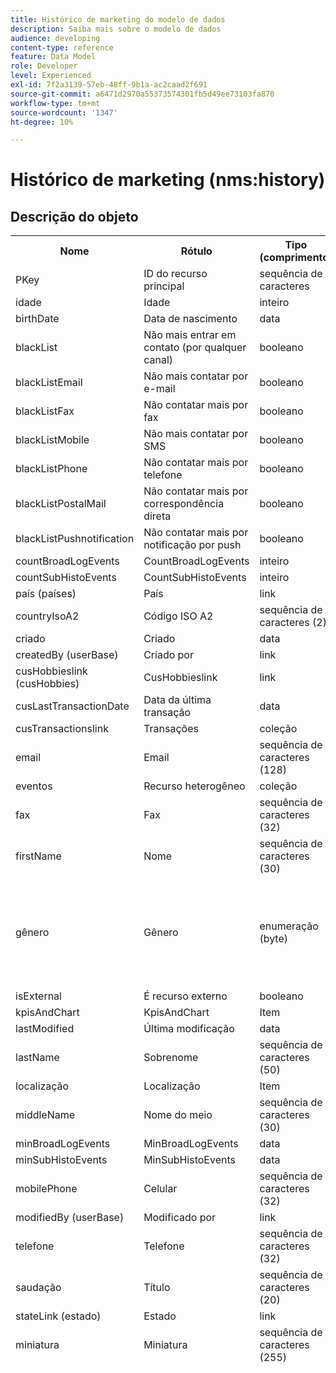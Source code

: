 ```yaml
---
title: Histórico de marketing do modelo de dados
description: Saiba mais sobre o modelo de dados
audience: developing
content-type: reference
feature: Data Model
role: Developer
level: Experienced
exl-id: 7f2a3139-57eb-48ff-9b1a-ac2caad2f691
source-git-commit: a6471d2970a55373574301fb5d49ee73103fa870
workflow-type: tm+mt
source-wordcount: '1347'
ht-degree: 10%

---
```


# Histórico de marketing (nms:history)

## Descrição do objeto

<table>
               <tr>
                  <th>Nome</th>
                  <th>Rótulo</th>
                  <th>Tipo (comprimento)</th>
                  <th>Valores de lista discriminada</th>
               </tr>
               <tr>
                  <td>PKey</td>
                  <td>ID do recurso principal</td>
                  <td>sequência de caracteres </td>
                  <td> </td>
               </tr>
               <tr>
                  <td>idade</td>
                  <td>Idade</td>
                  <td>inteiro </td>
                  <td> </td>
               </tr>
               <tr>
                  <td>birthDate</td>
                  <td>Data de nascimento</td>
                  <td>data </td>
                  <td> </td>
               </tr>
               <tr>
                  <td>blackList</td>
                  <td>Não mais entrar em contato (por qualquer canal)</td>
                  <td>booleano </td>
                  <td> </td>
               </tr>
               <tr>
                  <td>blackListEmail</td>
                  <td>Não mais contatar por e-mail</td>
                  <td>booleano </td>
                  <td> </td>
               </tr>
               <tr>
                  <td>blackListFax</td>
                  <td>Não contatar mais por fax</td>
                  <td>booleano </td>
                  <td> </td>
               </tr>
               <tr>
                  <td>blackListMobile</td>
                  <td>Não mais contatar por SMS</td>
                  <td>booleano </td>
                  <td> </td>
               </tr>
               <tr>
                  <td>blackListPhone</td>
                  <td>Não contatar mais por telefone</td>
                  <td>booleano </td>
                  <td> </td>
               </tr>
               <tr>
                  <td>blackListPostalMail</td>
                  <td>Não contatar mais por correspondência direta</td>
                  <td>booleano </td>
                  <td> </td>
               </tr>
               <tr>
                  <td>blackListPushnotification</td>
                  <td>Não contatar mais por notificação por push</td>
                  <td>booleano </td>
                  <td> </td>
               </tr>
               <tr>
                  <td>countBroadLogEvents</td>
                  <td>CountBroadLogEvents</td>
                  <td>inteiro </td>
                  <td> </td>
               </tr>
               <tr>
                  <td>countSubHistoEvents</td>
                  <td>CountSubHistoEvents</td>
                  <td>inteiro </td>
                  <td> </td>
               </tr>
               <tr>
                  <td>país (países)</td>
                  <td>País</td>
                  <td>link </td>
                  <td> </td>
               </tr>
               <tr>
                  <td>countryIsoA2</td>
                  <td>Código ISO A2</td>
                  <td>sequência de caracteres (2)</td>
                  <td> </td>
               </tr>
               <tr>
                  <td>criado</td>
                  <td>Criado</td>
                  <td>data </td>
                  <td> </td>
               </tr>
               <tr>
                  <td>createdBy (userBase)</td>
                  <td>Criado por</td>
                  <td>link </td>
                  <td> </td>
               </tr>
               <tr>
                  <td>cusHobbieslink (cusHobbies)</td>
                  <td>CusHobbieslink</td>
                  <td>link </td>
                  <td> </td>
               </tr>
               <tr>
                  <td>cusLastTransactionDate</td>
                  <td>Data da última transação</td>
                  <td>data </td>
                  <td> </td>
               </tr>
               <tr>
                  <td>cusTransactionslink</td>
                  <td>Transações</td>
                  <td>coleção </td>
                  <td> </td>
               </tr>
               <tr>
                  <td>email</td>
                  <td>Email</td>
                  <td>sequência de caracteres (128)</td>
                  <td> </td>
               </tr>
               <tr>
                  <td>eventos</td>
                  <td>Recurso heterogêneo</td>
                  <td>coleção </td>
                  <td> </td>
               </tr>
               <tr>
                  <td>fax</td>
                  <td>Fax</td>
                  <td>sequência de caracteres (32)</td>
                  <td> </td>
               </tr>
               <tr>
                  <td>firstName</td>
                  <td>Nome</td>
                  <td>sequência de caracteres (30)</td>
                  <td> </td>
               </tr>
               <tr>
                  <td>gênero</td>
                  <td>Gênero</td>
                  <td>enumeração (byte) </td>
                  <td>
                     <ul>
                        <li>Não especificado - desconhecido - 0</li>
                        <li>Masculino - masculino - 1</li>
                        <li>Feminino - feminino - 2</li>
                        <li>VALOR INVÁLIDO - __Valor_Inválido__ - __Valor_Inválido__</li>
                     </ul>
                  </td>
               </tr>
               <tr>
                  <td>isExternal</td>
                  <td>É recurso externo</td>
                  <td>booleano </td>
                  <td> </td>
               </tr>
               <tr>
                  <td>kpisAndChart</td>
                  <td>KpisAndChart</td>
                  <td>Item </td>
                  <td> </td>
               </tr>
               <tr>
                  <td>lastModified</td>
                  <td>Última modificação</td>
                  <td>data </td>
                  <td> </td>
               </tr>
               <tr>
                  <td>lastName</td>
                  <td>Sobrenome</td>
                  <td>sequência de caracteres (50)</td>
                  <td> </td>
               </tr>
               <tr>
                  <td>localização</td>
                  <td>Localização</td>
                  <td>Item </td>
                  <td> </td>
               </tr>
               <tr>
                  <td>middleName</td>
                  <td>Nome do meio</td>
                  <td>sequência de caracteres (30)</td>
                  <td> </td>
               </tr>
               <tr>
                  <td>minBroadLogEvents</td>
                  <td>MinBroadLogEvents</td>
                  <td>data </td>
                  <td> </td>
               </tr>
               <tr>
                  <td>minSubHistoEvents</td>
                  <td>MinSubHistoEvents</td>
                  <td>data </td>
                  <td> </td>
               </tr>
               <tr>
                  <td>mobilePhone</td>
                  <td>Celular</td>
                  <td>sequência de caracteres (32)</td>
                  <td> </td>
               </tr>
               <tr>
                  <td>modifiedBy (userBase)</td>
                  <td>Modificado por</td>
                  <td>link </td>
                  <td> </td>
               </tr>
               <tr>
                  <td>telefone</td>
                  <td>Telefone</td>
                  <td>sequência de caracteres (32)</td>
                  <td> </td>
               </tr>
               <tr>
                  <td>saudação</td>
                  <td>Título</td>
                  <td>sequência de caracteres (20)</td>
                  <td> </td>
               </tr>
               <tr>
                  <td>stateLink (estado)</td>
                  <td>Estado</td>
                  <td>link </td>
                  <td> </td>
               </tr>
               <tr>
                  <td>miniatura</td>
                  <td>Miniatura</td>
                  <td>sequência de caracteres (255)</td>
                  <td> </td>
               </tr>
               <tr>
                  <td>timeZone</td>
                  <td>Fuso horário</td>
                  <td>enumeração (cadeia de caracteres) (64)</td>
                  <td>
                     <ul>
                        <li>(GMT-02:00) Atlântico Central - Atlântico_Geórgia_do_Sul - Atlântico/Geórgia_do_Sul</li>
                        <li>(GMT+02:00) Amã - Ásia_Amã - Ásia/Amã</li>
                        <li>(GMT-03:00) Brasi - América_São_Paulo - América/São_Paulo</li>
                        <li>(GMT+06:00) Astana, Daca - Ásia_Daca - Ásia/Daca</li>
                        <li>(GMT+06:00) Novossibirsk - Ásia_Novosibirsk - Ásia/Novosibirsk</li>
                        <li>(GMT+02:00) Windhoek - África_Windhoek - África/Windhoek</li>
                        <li>(GMT+04:00) Cáucaso, Erevan - Ásia_Erevan - Ásia/Erevan</li>
                        <li>(GMT-04:00) Manaus - América_Manaus - América/Manaus</li>
                        <li>(GMT+03:30) Teerã - Ásia_Teerã - Ásia/Teerã</li>
                        <li>(GMT+12:00) Auckland, Wellington - Pacific_Auckland - Pacífico/Auckland</li>
                        <li>(GMT+02:00) Jerusalém - Ásia_Jerusalém - Ásia/Jerusalém</li>
                        <li>(GMT+03:00) Moscou, São Petersburgo, Volgogrado - Europa_Moscou - Europa/Moscou</li>
                        <li>(GMT+09:30) Adelaide - Austrália_Adelaide - Austrália/Adelaide</li>
                        <li>(GMT+10:00) Camberra, Melbourne, Sydney - Austrália_Camberra - Austrália/Camberra</li>
                        <li>(GMT+08:00) Perth - Austrália_Perth - Austrália/Perth</li>
                        <li>(GMT+09:00) Yakoutsk - Ásia_Yakutsk - Ásia/Yakutsk</li>
                        <li>(GMT-10:00) Hawai - Pacífico_Honolulu - Pacífico/Honolulu</li>
                        <li>(GMT+04:00) Baku - Ásia_Baku - Ásia/Baku</li>
                        <li>(GMT+10:00) Vladivostok - Ásia_Vladivostok - Ásia/Vladivostok</li>
                        <li>(GMT+09:00) Seul - Ásia_Seul - Ásia/Seul</li>
                        <li>(GMT+01:00) Sarajevo, Skoplje, Sófia, Varsóvia, Zagreb - Europa_Sarajevo - Europa/Sarajevo</li>
                        <li>(GMT+04:00) Abu Dhabi, Muscat - Ásia_Muscat - Ásia/Muscat</li>
                        <li>(GMT+08:00) Kuala Lumpur, Cingapura - Ásia_Kuala_Lumpur - Ásia/Kuala_Lumpur</li>
                        <li>(GMT+09:00) Osaka, Saporo, Tóquio - Ásia_Tóquio - Ásia/Tóquio</li>
                        <li>(GMT+10:00) Brisbane - Austrália_Brisbane - Austrália/Brisbane</li>
                        <li>(GMT+05:30) Sri Jayawardenepura - Ásia_Colombo - Ásia/Colombo</li>
                        <li>(GMT+02:00) Harare, Pretória - África_Harare - África/Harare</li>
                        <li>(GMT+08:00) Oulan-Bator - Ásia_Ulan_Bator - Ásia/Ulan_Bator</li>
                        <li>(GMT-02:00) Horário de Greenwich menos 2 horas - Gmt_m2 - Etc/GMT+2</li>
                        <li>(GMT-03:00) Horário de Greenwich menos 3 horas - Gmt_m3 - Etc/GMT+3</li>
                        <li>(GMT-01:00) Horário de Greenwich menos 1 hora - Gmt_m1 - Etc/GMT+1</li>
                        <li>(GMT-06:00) Horário de Greenwich menos 6 horas - Gmt_m6 - Etc/GMT+6</li>
                        <li>(GMT-07:00) Horário de Greenwich menos 7 horas - Gmt_m7 - Etc/GMT+7</li>
                        <li>(GMT-04:00) Horário de Greenwich menos 4 horas - Gmt_m4 - Etc/GMT+4</li>
                        <li>(GMT) Casablanca - África_Casablanca - África/Casablanca</li>
                        <li>(GMT+05:30) Calcutá, Chennai, Mumbai, Nova Délhi - Ásia_Calcutá - Ásia/Calcutá</li>
                        <li>(GMT-11:00) Horário de Greenwich menos 11 horas - Gmt_m11 - Etc/GMT+11</li>
                        <li>(GMT-09:00) Horário de Greenwich menos 9 horas - Gmt_m9 - Etc/GMT+9</li>
                        <li>(GMT-03:30) Terra Nova - América_St_Johns - América/St_Johns</li>
                        <li>(GMT+03:00) Horário de Greenwich mais 3 horas - Gmt_p3 - Etc/GMT-3</li>
                        <li>(GMT-04:30) Caracas - América_Caracas - América/Caracas</li>
                        <li>(GMT+01:00) Amsterdã, Berlim, Berna, Roma, Estocolmo, Viena - Europa_Berlim - Europa/Berlim</li>
                        <li>(GMT-07:00) Chihuahua, La Paz, Mazatlan - América_Chihuahua - América/Chihuahua</li>
                        <li>(GMT+03:00) Nairóbi - África_Nairóbi - África/Nairóbi</li>
                        <li>(GMT-04:00) Assunção - América_Assunção - América/Assunção</li>
                        <li>(GMT+03:00) Bagdá - Ásia_Bagdá - Ásia/Bagdá</li>
                        <li>(GMT-10:00) Horário de Greenwich menos 10 horas - Gmt_m10 - Etc/GMT+10</li>
                        <li>(GMT-03:00) Groenlândia - América_Godthab - América/Godthab</li>
                        <li>(GMT+02:00) Damas - Ásia_Damasco - Ásia/Damasco</li>
                        <li>(GMT-11:00) Samoa - Samoa do Pacífico - Pacífico/Samoa</li>
                        <li>(GMT-05:00) Bogotá, Lima, Quito - América_Bogota - América/Bogotá</li>
                        <li>(GMT+01:00) Bruxelas, Copenhague, Madri, Paris - Europa_Paris - Europa/Paris</li>
                        <li>(GMT+08:00) Pequim, Chongqing, Hong Kong, Urumqi - Ásia_Xangai - Ásia/Xangai</li>
                        <li>(GMT+12:00) Fidji - Pacífico_Fiji - Pacífico/Fiji</li>
                        <li>(GMT+02:00) Atenas, Istambul, Minsk - Europa_Atenas - Europa/Atenas</li>
                        <li>(GMT+04:00) Tbilissi - Ásia_Tbilisi - Ásia/Tbilisi</li>
                        <li>VALOR INVÁLIDO - __Valor_Inválido__ - __Valor_Inválido__</li>
                        <li>(GMT+05:45) Catmandu - Ásia_Katmandu - Ásia/Katmandu</li>
                        <li>(GMT-05:00) Indiana (Leste) - América_Indianápolis - América/Indianápolis</li>
                        <li>(GMT-01:00) Ilhas de Cabo Verde - Atlântico_Cabo_Verde - Atlântico/Cabo_Verde</li>
                        <li>(GMT+04:00) Port Louis - Índico_Maurício - Índico/Maurício</li>
                        <li>(GMT+08:00) Taipei - Ásia_Taipei - Ásia/Taipei</li>
                        <li>(GMT+06:30) Rangum - Ásia_Rangum - Ásia/Rangum</li>
                        <li>(GMT+11:00) Magadan, Ilhas Salomão, Nova Caledônia - Pacífico_Guadalcanal - Pacífico/Guadalcanal</li>
                        <li>(GMT+02:00) Cairo - África_Cairo - África/Cairo</li>
                        <li>(GMT+05:00) Ecaterimburgo - Ásia_Ecaterimburgo - Ásia/Ecaterimburgo</li>
                        <li>(GMT+08:00) Irkoutsk - Ásia_Irkutsk - Ásia/Irkutsk</li>
                        <li>(GMT+10:00) Guam, Porto Moresby - Pacífico_Guam - Pacífico/Guam</li>
                        <li>(GMT-04:00) Horário Padrão do Atlântico (Canadá) - América_Halifax - América/Halifax</li>
                        <li>(GMT) Horário de Greenwich - GMT - GMT</li>
                        <li>Padrão - nenhum - nenhum</li>
                        <li>(GMT-04:00) La Paz - América_La_Paz - América/La_Paz</li>
                        <li>(GMT-06:00) Guadalajara, México, Monterrey - América_Cidade_do_México - América/Cidade_do_México</li>
                        <li>(GMT+09:30) Darwin - Austrália_Darwin - Austrália/Darwin</li>
                        <li>(GMT-05:00) Leste (Estados Unidos e Canadá) - América_Nova_York - América/Nova_York</li>
                        <li>(GMT-05:00) Horário de Greenwich menos 5 horas - Gmt_m5 - Etc/GMT+5</li>
                        <li>(GMT+05:00) Islamabad, Karachi, Tachkent - Ásia_Karachi - Ásia/Karachi</li>
                        <li>(GMT+03:00) Koweït, Riade - Ásia_Riade - Ásia/Riade</li>
                        <li>(GMT-08:00) Horário de Greenwich menos 8 horas - Gmt_m8 - Etc/GMT+8</li>
                        <li>(GMT-01:00) Açores - Atlântico_Açores - Atlântico/Açores</li>
                        <li>(GMT+07:00) Bangkok, Hanói, Jacarta - Ásia_Bangkok - Ásia/Bangkok</li>
                        <li>(GMT) Monróvia - África_Monróvia - África/Monróvia</li>
                        <li>(GMT-09:00) Alasca - América_Anchorage - América/Anchorage</li>
                        <li>(GMT+01:00) Belgrado, Bratislava, Budapeste, Liubliana, Praga - Europa_Belgrado - Europa/Belgrado</li>
                        <li>(GMT) Reiquiavique - Atlântico_Reiquiavique - Atlântico/Reiquiavique</li>
                        <li>(GMT+02:00) Bucareste - Europa_Bucareste - Europa/Bucareste</li>
                        <li>(GMT+05:00) Horário de Greenwich mais 5 horas - Gmt_p5 - Etc/GMT-5</li>
                        <li>(GMT+04:00) Horário de Greenwich mais 4 horas - Gmt_p4 - Etc/GMT-4</li>
                        <li>(GMT+07:00) Horário de Greenwich mais 7 horas - Gmt_p7 - Etc/GMT-7</li>
                        <li>(GMT+06:00) Horário de Greenwich mais 6 horas - Gmt_p6 - Etc/GMT-6</li>
                        <li>(GMT+01:00) Horário de Greenwich mais 1 hora - Gmt_p1 - Etc/GMT-1</li>
                        <li>(GMT-08:00) Pacífico (Estados Unidos e Canadá) - América_Los_Angeles - América/Los_Angeles</li>
                        <li>(GMT+02:00) Horário de Greenwich mais 2 horas - Gmt_p2 - Etc/GMT-2</li>
                        <li>(GMT+07:00) Krasnoïarsk - Ásia_Krasnoyarsk - Ásia/Krasnoyarsk</li>
                        <li>(GMT+09:00) Horário de Greenwich mais 9 horas - Gmt_p9 - Etc/GMT-9</li>
                        <li>(GMT+08:00) Horário de Greenwich mais 8 horas - Gmt_p8 - Etc/GMT-8</li>
                        <li>(GMT+10:00) Hobart - Austrália_Hobart - Austrália/Hobart</li>
                        <li>(GMT+13:00) Nuku'alofa - Pacífico_Tongatapu - Pacífico/Tongatapu</li>
                        <li>(GMT-06:00) América Central - América_Regina - América/Regina</li>
                        <li>(GMT-03:00) Buenos Aires, Caiena, Fortaleza - América_Buenos_Aires - América/Buenos_Aires</li>
                        <li>(GMT-07:00) Montanhas Rochosas (Estados Unidos e Canadá) - América_Denver - América/Denver</li>
                        <li>(GMT+01:00) África Central - Oeste - África_Luanda - África/Luanda</li>
                        <li>(GMT+02:00) Helsinque, Kiev, Riga, Sófia, Tallinn, Vilnius - Europa_Helsinque - Europa/Helsinque</li>
                        <li>(GMT) Horário de Greenwich: Dublin, Edimburgo, Lisboa, Londres - Europa_Londres - Europa/Londres</li>
                        <li>(GMT-07:00) Arizona - América_Phoenix - América/Phoenix</li>
                        <li>(GMT+02:00) Beirute - Ásia_Beirute - Ásia/Beirute</li>
                        <li>(GMT+04:30) Cabul - Ásia_Cabul - Ásia/Cabul</li>
                        <li>(GMT-06:00) Centro (Estados Unidos e Canadá) - América_Chicago - América/Chicago</li>
                        <li>(GMT+11:00) Horário de Greenwich mais 11 horas - Gmt_p11 - Etc/GMT-11</li>
                        <li>(GMT+10:00) Horário de Greenwich mais 10 horas - Gmt_p10 - Etc/GMT-10</li>
                        <li>(GMT+13:00) Horário de Greenwich mais 13 horas - Gmt_p13 - Etc/GMT-13</li>
                        <li>(GMT+12:00) Horário de Greenwich mais 12 horas - Gmt_p12 - Etc/GMT-12</li>
                        <li>(GMT-04:00) Santiago - América_Santiago - América/Santiago</li>
                        <li>(GMT-03:00) Montevidéu - América_Montevidéu - América/Montevidéu</li>
                        <li>(GMT-04:00) Cuiaba - América_Cuiaba - América/Cuiaba</li>
                     </ul>
                  </td>
               </tr>
               <tr>
                  <td>título</td>
                  <td>Perfil</td>
                  <td>sequência de caracteres (255)</td>
                  <td> </td>
               </tr>
            </table>

## Filtros

Aniversário (aniversário)

<table>
<tr>
<th>Nome</th>
<th>Tipo</th>
</tr>
<tr>
<td>includeStart</td>
<td>booleano</td>
</tr>
<tr>
<td>previousUnitsValue</td>
<td>inteiro</td>
</tr>
<tr>
<td>nextUnitsValue</td>
<td>inteiro</td>
</tr>
<tr>
<td>endDay</td>
<td>data</td>
</tr>
<tr>
<td>precisão</td>
<td>enumeração</td>
</tr>
<tr>
<td>relativeValue</td>
<td>sequência de caracteres</td>
</tr>
<tr>
<td>mês</td>
<td>data</td>
</tr>
<tr>
<td>operador</td>
<td>enumeração</td>
</tr>
<tr>
<td>includeEnd</td>
<td>booleano</td>
</tr>
<tr>
<td>endMonth</td>
<td>data</td>
</tr>
<tr>
<td>tipo</td>
<td>enumeração</td>
</tr>
<tr>
<td>dia</td>
<td>data</td>
</tr>
</table>

Por e-mail (byEmail)

<table>
<tr>
<th>Nome</th>
<th>Tipo</th>
</tr>
<tr>
<td>email</td>
<td>sequência de caracteres</td>
</tr>
</table>

Por chaves (byKeysProfile)

<table>
<tr>
<th>Nome</th>
<th>Tipo</th>
</tr>
<tr>
<td>email</td>
<td>sequência de caracteres</td>
</tr>
</table>

Por nome ou email (byText)

<table>
<tr>
<th>Nome</th>
<th>Tipo</th>
</tr>
<tr>
<td>texto</td>
<td>sequência de caracteres</td>
</tr>
</table>

Por público estático (byStaticAudience)

<table>
<tr>
<th>Nome</th>
<th>Tipo</th>
</tr>
<tr>
<td>público-alvo</td>
<td>link</td>
</tr>
</table>

Clicado (hasClickedDelivery)

<table>
<tr>
<th>Nome</th>
<th>Tipo</th>
</tr>
<tr>
<td>entrega</td>
<td>link</td>
</tr>
</table>

Aberto (hasOpenedDelivery)

<table>
<tr>
<th>Nome</th>
<th>Tipo</th>
</tr>
<tr>
<td>entrega</td>
<td>link</td>
</tr>
</table>

Perfil (perfil)

<table>
<tr>
<th>Nome</th>
<th>Tipo</th>
</tr>
<tr>
<td>perfil</td>
<td>link</td>
</tr>
</table>

Recebido (hasReceivedDelivery)

<table>
<tr>
<th>Nome</th>
<th>Tipo</th>
</tr>
<tr>
<td>entrega</td>
<td>link</td>
</tr>
</table>

Assinantes (assinantes)

<table>
<tr>
<th>Nome</th>
<th>Tipo</th>
</tr>
<tr>
<td>serviço</td>
<td>link</td>
</tr>
</table>
